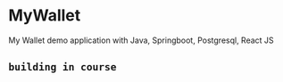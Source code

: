 # MyWallet
My Wallet demo application with Java, Springboot, Postgresql, React JS

## `building in course`
